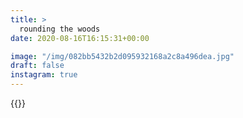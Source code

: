 ```yaml
---
title: >
  rounding the woods
date: 2020-08-16T16:15:31+00:00

image: "/img/082bb5432b2d095932168a2c8a496dea.jpg"
draft: false
instagram: true
---
```


{{<photo src="/img/082bb5432b2d095932168a2c8a496dea.jpg">}}
